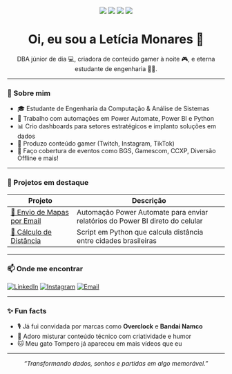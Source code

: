 <p align="center">
  <img src="https://img.shields.io/badge/Power_Automate-%20-31A8FF?style=flat-square&logo=microsoftpowerautomate&logoColor=white"/>
  <img src="https://img.shields.io/badge/Power_BI-Data_Viz-yellow?style=flat-square&logo=powerbi&logoColor=black"/>
  <img src="https://img.shields.io/badge/Gamer_Creator-%F0%9F%8E%AE-red?style=flat-square"/>
  <img src="https://img.shields.io/badge/SQL-%20-blue?style=flat-square&logo=sqlite&logoColor=white"/>
</p>

<h1 align="center">Oi, eu sou a Letícia Monares 👋</h1>

<p align="center"> 
  DBA júnior de dia 💻, criadora de conteúdo gamer à noite 🎮, e eterna estudante de engenharia 🧠💡.
</p>

---

### 💼 Sobre mim

- 🎓 Estudante de Engenharia da Computação & Análise de Sistemas
- 💼 Trabalho com automações em Power Automate, Power BI e Python
- 📊 Crio dashboards para setores estratégicos e implanto soluções em dados
- 🎥 Produzo conteúdo gamer (Twitch, Instagram, TikTok)
- 🎤 Faço cobertura de eventos como BGS, Gamescom, CCXP, Diversão Offline e mais!

---

### 📌 Projetos em destaque

| Projeto | Descrição |
|--------|-----------|
| [📧 Envio de Mapas por Email](https://github.com/LeticiaMonares/AUTOMACAO-Envio-de-e-mails) | Automação Power Automate para enviar relatórios do Power BI direto do celular |
| [📍 Cálculo de Distância](https://github.com/LeticiaMonares/-PROJETO-Calculo-de-Distancias) | Script em Python que calcula distância entre cidades brasileiras |

---

### 📫 Onde me encontrar

[![LinkedIn](https://img.shields.io/badge/LinkedIn-ler--monares-0077B5?style=flat&logo=linkedin)](https://www.linkedin.com/in/leticia-monares-875493182/)
[![Instagram](https://img.shields.io/badge/Instagram-le__monares-833AB4?style=flat&logo=instagram)](https://www.instagram.com/le_monares/)
[![Email](https://img.shields.io/badge/E--mail-monares.leticia%40gmail.com-lightgrey?style=flat&logo=gmail)](mailto:monares.leticia@gmail.com)

---

### ✨ Fun facts

- 🎙️ Já fui convidada por marcas como **Overclock** e **Bandai Namco**
- 🧩 Adoro misturar conteúdo técnico com criatividade e humor
- 🐱 Meu gato Tompero já apareceu em mais vídeos que eu

---

<p align="center"><em>“Transformando dados, sonhos e partidas em algo memorável.”</em></p>
